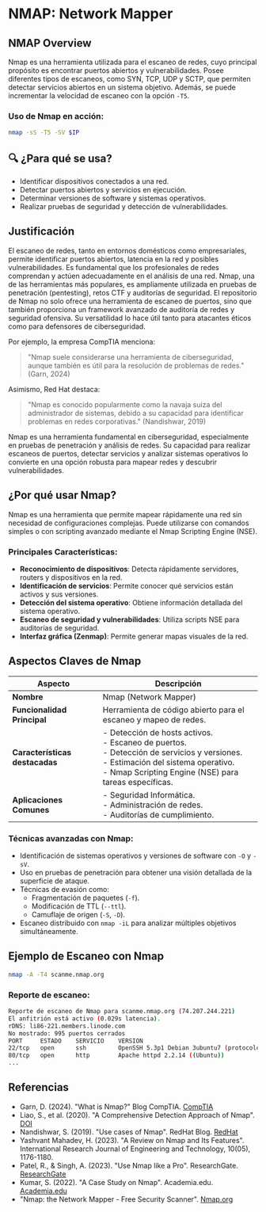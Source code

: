 # NMAP: Network Mapper

## NMAP Overview
Nmap es una herramienta utilizada para el escaneo de redes, cuyo principal propósito es encontrar puertos abiertos y vulnerabilidades. Posee diferentes tipos de escaneos, como SYN, TCP, UDP y SCTP, que permiten detectar servicios abiertos en un sistema objetivo. Además, se puede incrementar la velocidad de escaneo con la opción `-T5`.

### Uso de Nmap en acción:
```bash
nmap -sS -T5 -SV $IP
```

## 🔍 ¿Para qué se usa?
- Identificar dispositivos conectados a una red.
- Detectar puertos abiertos y servicios en ejecución.
- Determinar versiones de software y sistemas operativos.
- Realizar pruebas de seguridad y detección de vulnerabilidades.

## Justificación
El escaneo de redes, tanto en entornos domésticos como empresariales, permite identificar puertos abiertos, latencia en la red y posibles vulnerabilidades. Es fundamental que los profesionales de redes comprendan y actúen adecuadamente en el análisis de una red. Nmap, una de las herramientas más populares, es ampliamente utilizada en pruebas de penetración (pentesting), retos CTF y auditorías de seguridad.
El repositorio de Nmap no solo ofrece una herramienta de escaneo de puertos, sino que también proporciona un framework avanzado de auditoría de redes y seguridad ofensiva. Su versatilidad lo hace útil tanto para atacantes éticos como para defensores de ciberseguridad.

Por ejemplo, la empresa CompTIA menciona:
> "Nmap suele considerarse una herramienta de ciberseguridad, aunque también es útil para la resolución de problemas de redes." (Garn, 2024)

Asimismo, Red Hat destaca:
> "Nmap es conocido popularmente como la navaja suiza del administrador de sistemas, debido a su capacidad para identificar problemas en redes corporativas." (Nandishwar, 2019)

Nmap es una herramienta fundamental en ciberseguridad, especialmente en pruebas de penetración y análisis de redes. Su capacidad para realizar escaneos de puertos, detectar servicios y analizar sistemas operativos lo convierte en una opción robusta para mapear redes y descubrir vulnerabilidades.

## ¿Por qué usar Nmap?
Nmap es una herramienta que permite mapear rápidamente una red sin necesidad de configuraciones complejas. Puede utilizarse con comandos simples o con scripting avanzado mediante el Nmap Scripting Engine (NSE).

### Principales Características:
- **Reconocimiento de dispositivos**: Detecta rápidamente servidores, routers y dispositivos en la red.
- **Identificación de servicios**: Permite conocer qué servicios están activos y sus versiones.
- **Detección del sistema operativo**: Obtiene información detallada del sistema operativo.
- **Escaneo de seguridad y vulnerabilidades**: Utiliza scripts NSE para auditorías de seguridad.
- **Interfaz gráfica (Zenmap)**: Permite generar mapas visuales de la red.

## Aspectos Claves de Nmap
| **Aspecto**               | **Descripción** |
|---------------------------|-----------------|
| **Nombre**               | Nmap (Network Mapper) |
| **Funcionalidad Principal** | Herramienta de código abierto para el escaneo y mapeo de redes. |
| **Características destacadas** | - Detección de hosts activos.<br>- Escaneo de puertos.<br>- Detección de servicios y versiones.<br>- Estimación del sistema operativo.<br>- Nmap Scripting Engine (NSE) para tareas específicas. |
| **Aplicaciones Comunes** | - Seguridad Informática.<br>- Administración de redes.<br>- Auditorías de cumplimiento. |

### Técnicas avanzadas con Nmap:
- Identificación de sistemas operativos y versiones de software con `-O` y `-sV`.
- Uso en pruebas de penetración para obtener una visión detallada de la superficie de ataque.
- Técnicas de evasión como:
  - Fragmentación de paquetes (`-f`).
  - Modificación de TTL (`--ttl`).
  - Camuflaje de origen (`-S`, `-D`).
- Escaneo distribuido con `nmap -iL` para analizar múltiples objetivos simultáneamente.

## Ejemplo de Escaneo con Nmap
```bash
nmap -A -T4 scanme.nmap.org
```

### Reporte de escaneo:
```bash
Reporte de escaneo de Nmap para scanme.nmap.org (74.207.244.221)
El anfitrión está activo (0.029s latencia).
rDNS: li86-221.members.linode.com
No mostrado: 995 puertos cerrados
PORT     ESTADO    SERVICIO    VERSION
22/tcp   open      ssh         OpenSSH 5.3p1 Debian 3ubuntu7 (protocolo 2.0)
80/tcp   open      http        Apache httpd 2.2.14 ((Ubuntu))
...
```

## Referencias
- Garn, D. (2024). "What is Nmap?" Blog CompTIA. [CompTIA](https://www.comptia.org/blog/what-is-nmap)
- Liao, S., et al. (2020). "A Comprehensive Detection Approach of Nmap". [DOI](https://doi.org/10.1109/CyberC49757.2020.00020)
- Nandishwar, S. (2019). "Use cases of Nmap". RedHat Blog. [RedHat](https://www.redhat.com/en/blog/use-cases-nmap)
- Yashvant Mahadev, H. (2023). "A Review on Nmap and Its Features". International Research Journal of Engineering and Technology, 10(05), 1176-1180.
- Patel, R., & Singh, A. (2023). "Use Nmap like a Pro". ResearchGate. [ResearchGate](https://www.researchgate.net/publication/387953667)
- Kumar, S. (2022). "A Case Study on Nmap". Academia.edu. [Academia.edu](https://www.academia.edu/34856706)
- "Nmap: the Network Mapper - Free Security Scanner". [Nmap.org](https://nmap.org/)

